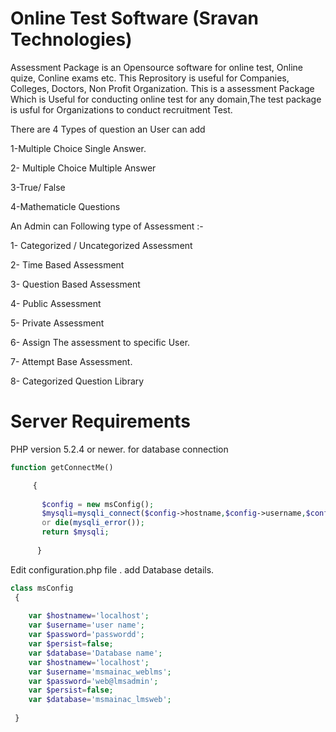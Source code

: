 Online Test Software (Sravan Technologies)
==================
Assessment Package is an Opensource software for online test, Online quize, Conline exams etc. This Reprository is useful for Companies, Colleges, Doctors, Non Profit Organization.
This is a  assessment Package Which is Useful for conducting online test for any domain,The test package is usful for Organizations to conduct recruitment Test.

There are 4 Types of question an User can add 

1-Multiple Choice Single Answer.

2- Multiple Choice Multiple Answer

3-True/ False

4-Mathematicle Questions

An Admin can Following type of Assessment :-

1- Categorized / Uncategorized Assessment

2- Time Based Assessment 

3- Question Based Assessment

4- Public Assessment

5- Private Assessment 

6- Assign The assessment to specific User.

7- Attempt Base Assessment.

8- Categorized Question Library



Server Requirements
==================
PHP version 5.2.4 or newer.
for database connection 

```php
function getConnectMe()

	 { 
	 
	   $config = new msConfig();
	   $mysqli=mysqli_connect($config->hostname,$config->username,$config->password,$config->database)
	   or die(mysqli_error());
	   return $mysqli;		    
	 
	  }
```	  
 Edit configuration.php file . add Database details.
 
 ```php
 class msConfig
  { 	 
	
	 var $hostnamew='localhost'; 
	 var $username='user name'; 
	 var $password='passwordd'; 
	 var $persist=false;
	 var $database='Database name';  
	 var $hostnamew='localhost'; 
	 var $username='msmainac_weblms'; 
	 var $password='web@lmsadmin'; 
	 var $persist=false;
	 var $database='msmainac_lmsweb';  	       
	
  }

```
